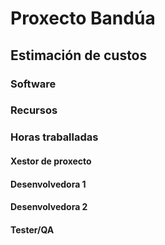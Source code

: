 # Proxecto Bandúa

## Estimación de custos

### Software



### Recursos



### Horas traballadas


#### Xestor de proxecto




#### Desenvolvedora 1




#### Desenvolvedora 2



#### Tester/QA





